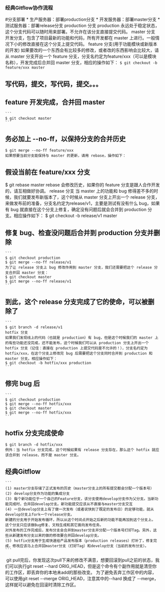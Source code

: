 ### 经典Gitflow协作流程
#分支部署
    * 生产服务器：部署production分支
    * 开发服务器：部署master分支
    * 测试服务器：部署release分支
    production 分支
        production 永远处于稳定状态，这个分支代码可以随时用来部署。不允许在该分支直接提交代码。
    master 分支
        开发分支，包含了项目最新的功能和代码，所有开发都在 master 上进行。一般情况下小的修改直接在这个分支上提交代码。
    feature 分支(用于功能模块或新版本的开发)
        如果要改的一个东西会有比较多的修改，或者改的东西影响会比较大，请从 master 分支开出一个 feature 分支，分支名约定为feature/xxx（可以是模块名称），开发完成后合并回 master 分支，相应的操作如下：
        ```
        $ git checkout -b feature/xxx master
        ```
## 写代码，提交，写代码，提交。。。
## feature 开发完成，合并回 master
    ```
    $ git checkout master
    ```
## 务必加上 --no-ff，以保持分支的合并历史
    $ git merge --no-ff feature/xxx 
    如果想要当前分支能保持与 master 的更新，请用 rebase，操作如下：
## 假设当前在 feature/xxx 分支
$ git rebase master
rebase 会修改历史，如果你的 feature 分支是跟人合作开发的，请互相做好协调。
release 分支
当 master 上的功能和 bug 修得差不多的时候，我们就要发布新版本了，这个时候从 master 分支上开出一个 release 分支，来做发布前的准备，分支名约定为release/v1，主要是测试有没有什么 bug，如果有 bug 就直接在这个分支上修复，确定没有问题后就会合并到 production 分支。相应操作如下：
$ git checkout -b release/v1 master
## 修复 bug、检查没问题后合并到 production 分支并删除
    ```
    $ git checkout production
    $ git merge --no-ff release/v1
    为了让 release 分支上 bug 修改作用到 master 分支，我们还需要把这个 release 分支合并回 master 分支：
    $ git checkout master
    $ git merge --no-ff release/v1
    ```
## 到此，这个 release 分支完成了它的使命，可以被删除了
    ```
    $ git branch -d release/v1
    hotfix 分支
    如果我们发现线上的代码（也就是 production）有 bug，但是这个时候我们的 master 上的有些功能还没完成，还不能发布，这个时候我们可以从 production 分支上开出一个 hotfix 分支（记住：直接在 production 上提交代码是不允许的！），分支名约定为hotfix/xxx，在这个分支上修改完 bug 后需要把这个分支同时合并到 production 和 master 分支。相应操作如下：
    $ git checkout -b hotfix/xxx production
    ```
## 修完 bug 后
    ```
    $ git checkout production
    $ git merge --no-ff hotfix/xxx
    $ git checkout master
    $ git merge --no-ff hotfix/xxx
    ```
## hotfix 分支完成使命
    $ git branch -d hotfix/xxx
    例外：当 hotfix 分支完成，这个时候如果有 release 分支存在，那么这个 hotfix 就应该合并到 release，而不是 master 分支。

## 经典Gitflow
    ```
    (1) master分支存储了正式发布的历史（master分支上的所有提交都会分配一个版本号）
    (2) develop分支作为功能的集成分支
    (3) 每个新功能位于一个自己的Feature分支，该分支使用develop分支作为父分支。当新功能完成时，合并回develop分支。新功能提交应该从不直接与master分支交互
    (4) 一旦develop分支上有了做一次发布（或者说快到了既定的发布日）的足够功能，就从develop分支上fork一个release分支。
    新建的分支用于开始发布循环，所以从这个时间点开始之后新的功能不能再加到这个分支上。 这个分支只应该做Bug修复、文档生成和其它面向发布任务。
    对外发布的工作完成后，发布分支会合并到master分支并分配一个版本号打好Tag。另外，这些从新建发布分支以来的做的修改要合并回develop分支。
    (5) hotfix分支用于生成快速给产品发布版本（production releases）打补丁，修复完成，修改应该马上合并回master分支（打好Tag）和develop分支（当前的发布分支）。
    ```

 git pull完后，你发现这次pull下来的修改不满意，想要回滚到pull之前的状态，我们可以执行git reset --hard ORIG_HEAD，但是这个命令有个副作用就是清空你的工作区，即丢弃你的本地未add的那些改变。
为了避免丢弃工作区中的内容，可以使用git reset --merge ORIG_HEAD，注意其中的--hard 换成了 --merge，这样就可以避免在回滚时清除工作区。

